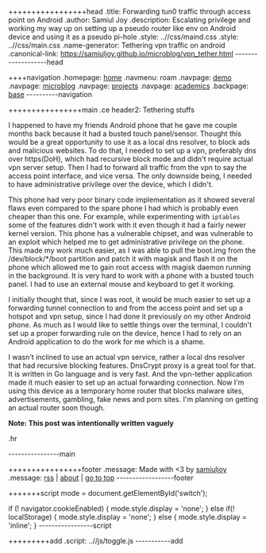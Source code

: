 +++++++++++++++++head
.title: Forwarding tun0 traffic through access point on Android
.author: Samiul Joy
.description: Escalating privilege and working my way up on setting up a pseudo router like env on Android device and using it as a pseudo pi-hole
.style: ..//css/maind.css
.style: ..//css/main.css
.name-generator: Tethering vpn traffic on android
.canonical-link: https://samiuljoy.github.io/microblog/vpn_tether.html
-------------------head

++++navigation
.homepage: [home](..//index.html)
.navmenu: roam
.navpage: [demo](..//demo/base.html)
.navpage: [microblog](..//microblog/base.html)
.navpage: [projects](..//projects/base.html)
.navpage: [academics](..//academics/base.html)
.backpage: [base](base.html)
----------navigation

++++++++++++++++main
.ce header2: Tethering stuffs

I happened to have my friends Android phone that he gave me couple months back because it had a busted touch panel/sensor. Thought this would be a great opportunity to use it as a local dns resolver, to block ads and malicious websites. To do that, I needed to set up a vpn, preferably dns over https(DoH), which had recursive block mode and didn't require actual vpn server setup. Then I had to forward all traffic from the vpn to say the access point interface, and vice versa. The only downside being, I needed to have administrative privilege over the device, which I didn't.

This phone had very poor binary code implementation as it showed several flaws even compared to the spare phone I had which is probably even cheaper than this one. For example, while experimenting with `iptables` some of the features didn't work with it even though it had a fairly newer kernel version. This phone has a vulnerable chipset, and was vulnerable to an exploit which helped me to get administrative privilege on the phone. This made my work much easier, as I was able to pull the boot.img from the /dev/block/\*/boot partition and patch it with magisk and flash it on the phone which allowed me to gain root access with magisk daemon running in the background. It is very hard to work with a phone with a busted touch panel. I had to use an external mouse and keyboard to get it working.

I initially thought that, since I was root, it would be much easier to set up a forwarding tunnel connection to and from the access point and set up a hotspot and vpn setup, since I had done it previously on my other Android phone. As much as I would like to settle things over the terminal, I couldn't set up a proper forwarding rule on the device, hence I had to rely on an Android application to do the work for me which is a shame.

I wasn't inclined to use an actual vpn service, rather a local dns resolver that had recursive blocking features. DnsCrypt proxy is a great tool for that. It is written in Go language and is very fast. And the vpn-tether application made it much easier to set up an actual forwarding connection. Now I'm using this device as a temporary home router that blocks malware sites, advertisements, gambling, fake news and porn sites. I'm planning on getting an actual router soon though.

 **Note: This post was intentionally written vaguely**

.hr

----------------main

++++++++++++++++footer
.message: Made with <3 by [samiuljoy](https://github.com/samiuljoy)
.message: [rss](/rss.xml) | [about](/about.html) | [go to top](#)
------------------footer

+++++++script
mode = document.getElementById('switch');

if (! navigator.cookieEnabled) {
	mode.style.display = 'none';
}
else if(! localStorage) {
	mode.style.display = 'none';
}
else {
	mode.style.display = 'inline';
}
-----------------script

+++++++++add
.script: ..//js/toggle.js
-----------add
